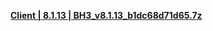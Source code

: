 **[ Client | 8.1.13 | BH3_v8.1.13_b1dc68d71d65.7z ](https://autopatchbeta.bh3.com/ptpublic/Beta/20250110100040_klmdjeWakdIJceK3/PC/BH3_v8.1.13_b1dc68d71d65.7z)**
